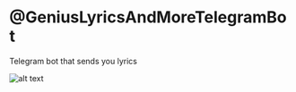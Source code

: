 # @GeniusLyricsAndMoreTelegramBot

Telegram bot that sends you lyrics

![alt text](https://raw.githubusercontent.com/alexparh/geniusTelegramBot/master/raw/chatimg.png)
